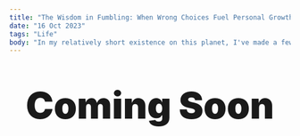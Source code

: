 ```yaml
---
title: "The Wisdom in Fumbling: When Wrong Choices Fuel Personal Growth"
date: "16 Oct 2023"
tags: "Life"
body: "In my relatively short existence on this planet, I've made a few decisions that turned out to be mistakes, but these missteps have significantly shaped my life and who I am as a person. It's often the choices that go wrong that fuel the most growth, and it has shown me that sometimes the wrong choice can be the right one in the end."
---
```


<div style="text-align:center">
<p style="margin-top: 50px; font-weight: 1000; font-size:50pt">Coming Soon</p>
</div>
